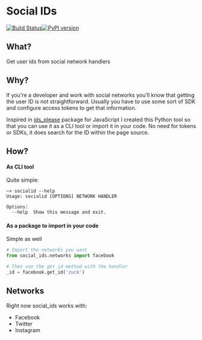 # Social IDs

[![Build Status](https://travis-ci.org/guillermo-carrasco/social_ids.svg?branch=master)](https://travis-ci.org/guillermo-carrasco/social_ids)[![PyPI version](https://badge.fury.io/py/social_ids.svg)](https://badge.fury.io/py/social_ids)

## What?
Get user ids from social network handlers

## Why?
If you're a developer and work with social networks you'll know that getting the user ID is not straightforward. Usually
you have to use some sort of SDK and configure access tokens to get that information.

Inspired in [ids_please][ids_please] package for JavaScript I created this Python tool so that you can
use it as a CLI tool or import it in your code. No need for tokens or SDKs, it does search for the ID
within the page source.

## How?

#### As CLI tool
Quite simple:

```
~> socialid --help
Usage: socialid [OPTIONS] NETWORK HANDLER

Options:
  --help  Show this message and exit.
```

#### As a package to import in your code
Simple as well

```python
# Import the networks you want
from social_ids.networks import facebook

# Then use the get_id method with the handler
_id = facebook.get_id('zuck')
```

## Networks

Right now social_ids works with:

* Facebook
* Twitter
* Instagram


[ids_please]: https://github.com/gazay/ids_please
